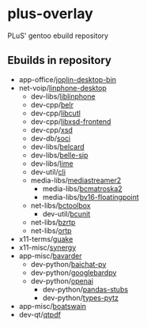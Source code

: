 # plus-overlay
PLuS' gentoo ebuild repository

## Ebuilds in repository
* app-office/[joplin-desktop-bin](https://github.com/laurent22/joplin)
* net-voip/[linphone-desktop](https://gitlab.linphone.org/BC/public/linphone-desktop)
  * dev-libs/[liblinphone](https://gitlab.linphone.org/BC/public/liblinphone)
  * dev-cpp/[belr](https://gitlab.linphone.org/BC/public/belr)
  * dev-cpp/[libcutl](https://www.codesynthesis.com/projects/libcutl/)
  * dev-cpp/[libxsd-frontend](https://www.codesynthesis.com/projects/libxsd-frontend/)
  * dev-cpp/[xsd](https://www.codesynthesis.com/products/xsd/)
  * dev-db/[soci](https://github.com/SOCI/soci)
  * dev-libs/[belcard](https://gitlab.linphone.org/BC/public/belcard)
  * dev-libs/[belle-sip](https://gitlab.linphone.org/BC/public/belle-sip)
  * dev-libs/[lime](https://gitlab.linphone.org/BC/public/lime)
  * dev-util/[cli](https://www.codesynthesis.com/projects/cli/)
  * media-libs/[mediastreamer2](https://gitlab.linphone.org/BC/public/mediastreamer2)
	* media-libs/[bcmatroska2](https://gitlab.linphone.org/BC/public/bcmatroska2)
	* media-libs/[bv16-floatingpoint](https://gitlab.linphone.org/BC/public/external/bv16-floatingpoint)
  * net-libs/[bctoolbox](https://gitlab.linphone.org/BC/public/bctoolbox)
    * dev-util/[bcunit](https://github.com/BelledonneCommunications/bcunit)
  * net-libs/[bzrtp](https://gitlab.linphone.org/BC/public/bzrtp)
  * net-libs/[ortp](https://gitlab.linphone.org/BC/public/ortp)
* x11-terms/[guake](https://github.com/Guake/guake)
* x11-misc/[synergy](https://github.com/symless/synergy-core)
* app-misc/[bavarder](https://github.com/Bavarder/Bavarder)
  * dev-python/[baichat-py](https://github.com/Bavarder/baichat-py)
  * dev-python/[googlebardpy](https://github.com/Bavarder/googlebardpy)
  * dev-python/[openai](https://github.com/openai/openai-python)
    * dev-python/[pandas-stubs](https://github.com/pandas-dev/pandas-stubs)
    * dev-python/[types-pytz](https://github.com/python/typeshed)
* app-misc/[boatswain](https://gitlab.gnome.org/World/boatswain)
* dev-qt/[qtpdf](https://doc.qt.io/qt-5/qtpdf-index.html)
